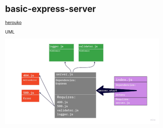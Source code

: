 # basic-express-server

[herouko](https://khalid-basic-express-server.herokuapp.com/)

UML

![uml](assets/lab2.jpg)
